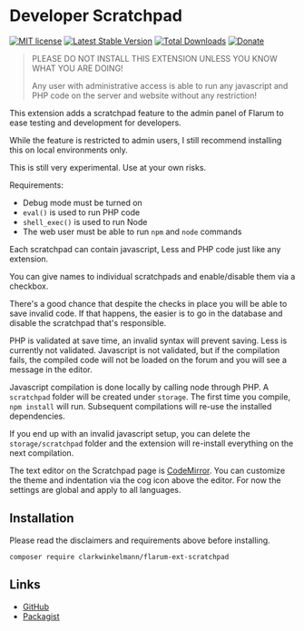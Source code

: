 # Developer Scratchpad

[![MIT license](https://img.shields.io/badge/license-MIT-blue.svg)](https://github.com/clarkwinkelmann/flarum-ext-scratchpad/blob/master/LICENSE.md) [![Latest Stable Version](https://img.shields.io/packagist/v/clarkwinkelmann/flarum-ext-scratchpad.svg)](https://packagist.org/packages/clarkwinkelmann/flarum-ext-scratchpad) [![Total Downloads](https://img.shields.io/packagist/dt/clarkwinkelmann/flarum-ext-scratchpad.svg)](https://packagist.org/packages/clarkwinkelmann/flarum-ext-scratchpad) [![Donate](https://img.shields.io/badge/paypal-donate-yellow.svg)](https://www.paypal.me/clarkwinkelmann)

> PLEASE DO NOT INSTALL THIS EXTENSION UNLESS YOU KNOW WHAT YOU ARE DOING!
>
> Any user with administrative access is able to run any javascript and PHP code on the server and website without any restriction!

This extension adds a scratchpad feature to the admin panel of Flarum to ease testing and development for developers.

While the feature is restricted to admin users, I still recommend installing this on local environments only.

This is still very experimental. Use at your own risks.

Requirements:

- Debug mode must be turned on
- `eval()` is used to run PHP code
- `shell_exec()` is used to run Node
- The web user must be able to run `npm` and `node` commands

Each scratchpad can contain javascript, Less and PHP code just like any extension.

You can give names to individual scratchpads and enable/disable them via a checkbox.

There's a good chance that despite the checks in place you will be able to save invalid code.
If that happens, the easier is to go in the database and disable the scratchpad that's responsible.

PHP is validated at save time, an invalid syntax will prevent saving.
Less is currently not validated.
Javascript is not validated, but if the compilation fails, the compiled code will not be loaded on the forum and you will see a message in the editor.

Javascript compilation is done locally by calling node through PHP.
A `scratchpad` folder will be created under `storage`.
The first time you compile, `npm install` will run.
Subsequent compilations will re-use the installed dependencies.

If you end up with an invalid javascript setup, you can delete the `storage/scratchpad` folder and the extension will re-install everything on the next compilation.

The text editor on the Scratchpad page is [CodeMirror](https://codemirror.net/).
You can customize the theme and indentation via the cog icon above the editor.
For now the settings are global and apply to all languages.

## Installation

Please read the disclaimers and requirements above before installing.

    composer require clarkwinkelmann/flarum-ext-scratchpad

## Links

- [GitHub](https://github.com/clarkwinkelmann/flarum-ext-scratchpad)
- [Packagist](https://packagist.org/packages/clarkwinkelmann/flarum-ext-scratchpad)
